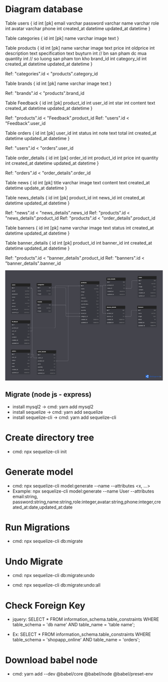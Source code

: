 # Diagram database

Table users {
id int [pk]
email varchar
password varchar
name varchar
role int
avatar varchar
phone int
created_at datetime
updated_at datetime
}

Table categories {
id int [pk]
name varchar
image text
}

Table products {
id int [pk]
name varchar
image text
price int
oldprice int
description text
specification text
buyturn int // bn san pham dc mua
quantity int // so luong san pham ton kho
brand_id int
category_id int
created_at datetime
updated_at datetime
}

Ref: "categories".id < "products".category_id

Table brands {
id int [pk]
name varchar
image text
}

Ref: "brands".id < "products".brand_id

Table Feedback {
id int [pk]
product_id int
user_id int
star int
content text
created_at datetime
updated_at datetime
}

Ref: "products".id < "Feedback".product_id
Ref: "users".id < "Feedback".user_id

Table orders {
id int [pk]
user_id int
status int
note text
total int
created_at datetime
updated_at datetime
}

Ref: "users".id < "orders".user_id

Table order_details {
id int [pk]
order_id int
product_id int
price int
quantity int
created_at datetime
updated_at datetime
}

Ref: "orders".id < "order_details".order_id

Table news {
id int [pk]
title varchar
image text
content text
created_at datetime
update_at datetime
}

Table news_details {
id int [pk]
product_id int
news_id int
created_at datetime
updated_at datetime
}

Ref: "news".id < "news_details".news_id
Ref: "products".id < "news_details".product_id
Ref: "products".id < "order_details".product_id

Table banners {
id int [pk]
name varchar
image text
status int
created_at datetime
updated_at datetime
}

Table banner_details {
id int [pk]
product_id int
banner_id int
created_at datetime
updated_at datetime
}

Ref: "products".id < "banner_details".product_id
Ref: "banners".id < "banner_details".banner_id

![image](diagram_db.png)

## Migrate (node js - express)

- install mysql2 -> cmd: yarn add mysql2
- install sequelize -> cmd: yarn add sequelize
- install sequelize-cli -> cmd: yarn add sequelize-cli

# Create directory tree

- cmd: npx sequelize-cli init

# Generate model

- cmd: npx sequelize-cli model:generate --name <name> --attributes <x, ...>
- Example: npx sequelize-cli model:generate --name User --attributes email:string, password:string,name:string,role:integer,avatar:string,phone:integer,created_at:date,updated_at:date

# Run Migrations

- cmd: npx sequelize-cli db:migrate

# Undo Migrate

- cmd: npx sequelize-cli db:migrate:undo

- cmd: npx sequelize-cli db:migrate:undo:all

# Check Foreign Key

- jquery: SELECT \* FROM information_schema.table_constraints WHERE table_schema = 'db name' AND table_name = 'table name';

- Ex:
  SELECT \* FROM information_schema.table_constraints WHERE table_schema = 'shopapp_online' AND table_name = 'orders';

# Download babel node

- cmd: yarn add --dev @babel/core @babel/node @babel/preset-env
